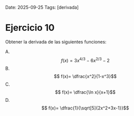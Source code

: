 Date: 2025-09-25
Tags: [derivada]

# Ejercicio 10

 
Obtener la derivada de las siguientes funciones:

A.   $$ f(x)=3x^ {4/3} -6x^ {2/3} -2$$ 
B.   $$ f(x)= \dfrac{x^2}{1-x^3}$$ 
C.   $$ f(x)=  \dfrac{\ln x}{x+1}$$ 
D.   $$ f(x)=  \dfrac{1}{\sqrt[5]{2x^2+3x-1}}$$ 
